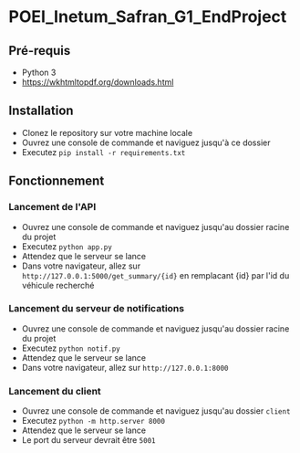 # POEI_Inetum_Safran_G1_EndProject

## Pré-requis

* Python 3
* https://wkhtmltopdf.org/downloads.html

## Installation

* Clonez le repository sur votre machine locale
* Ouvrez une console de commande et naviguez jusqu'à ce dossier
* Executez ```pip install -r requirements.txt```

## Fonctionnement

### Lancement de l'API
* Ouvrez une console de commande et naviguez jusqu'au dossier racine du projet
* Executez ```python app.py```
* Attendez que le serveur se lance
* Dans votre navigateur, allez sur ```http://127.0.0.1:5000/get_summary/{id}``` en remplacant {id} par l'id du véhicule recherché

### Lancement du serveur de notifications
* Ouvrez une console de commande et naviguez jusqu'au dossier racine du projet
* Executez ```python notif.py```
* Attendez que le serveur se lance
* Dans votre navigateur, allez sur ```http://127.0.0.1:8000```

### Lancement du client
* Ouvrez une console de commande et naviguez jusqu'au dossier ```client```
* Executez ```python -m http.server 8000```
* Attendez que le serveur se lance
* Le port du serveur devrait être ```5001```

